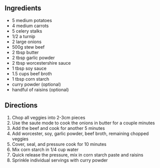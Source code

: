 ## Ingredients
- 5 medium potatoes
- 4 medium carrots
- 5 celery stalks
- 1/2 a turnip
- 2 large onions
- 500g stew beef
- 2 tbsp butter
- 2 tbsp garlic powder
- 2 tbsp worcestershire sauce
- 1 tbsp soy sauce
- 1.5 cups beef broth
- 1 tbsp corn starch
- curry powder (optional)
- handful of raisins (optional)

## Directions
1. Chop all veggies into 2-3cm pieces
1. Use the saute mode to cook the onions in butter for a couple minutes
1. Add the beef and cook for another 5 minutes
1. Add worcester, soy, garlic powder, beef broth, remaining chopped veggies
1. Cover, seal, and pressure cook for 10 minutes
1. Mix corn starch in 1/4 cup water
1. Quick release the pressure, mix in corn starch paste and raisins
1. Sprinkle individual servings with curry powder
